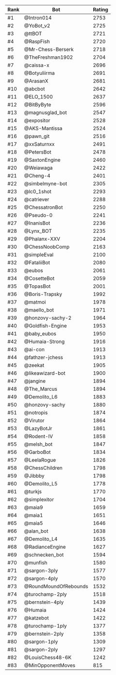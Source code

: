 Rank|Bot|Rating
---|---|---
#1|@Intron014|2753
#2|@YoBot_v2|2725
#3|@ttBOT|2721
#4|@RaspFish|2720
#5|@Mr-Chess-Berserk|2718
#6|@TheFreshman1902|2704
#7|@caissa-x|2696
#8|@Botyuliirma|2691
#9|@ArasanX|2681
#10|@abcbot|2642
#11|@ELO_1500|2637
#12|@BitByByte|2596
#13|@magnusglad_bot|2547
#14|@expositor|2528
#15|@AKS-Mantissa|2524
#16|@pawn_git|2516
#17|@xxSaturnxx|2491
#18|@PetersBot|2478
#19|@SaxtonEngine|2460
#20|@Weiawaga|2422
#21|@Cheng-4|2401
#22|@simbelmyne-bot|2305
#23|@lc0_1shot|2293
#24|@catriever|2288
#25|@ChessatronBot|2250
#26|@Pseudo-0|2241
#27|@InanisBot|2236
#28|@Lynx_BOT|2235
#29|@Phalanx-XXV|2204
#30|@ChessNoobComp|2163
#31|@simpleEval|2100
#32|@FataliiBot|2080
#33|@eubos|2061
#34|@CosetteBot|2059
#35|@TopasBot|2001
#36|@Boris-Trapsky|1992
#37|@matmoi|1978
#38|@maello_bot|1971
#39|@honzovy-sachy-2|1964
#40|@Goldfish-Engine|1953
#41|@baby_eubos|1950
#42|@Humaia-Strong|1916
#43|@ai-con|1913
#44|@fathzer-jchess|1913
#45|@zeekat|1905
#46|@likeawizard-bot|1900
#47|@jangine|1894
#48|@The_Marcus|1894
#49|@Demolito_L6|1883
#50|@honzovy-sachy|1880
#51|@notropis|1874
#52|@Virutor|1864
#53|@LazyBotJr|1861
#54|@Rodent-IV|1858
#55|@melsh_bot|1847
#56|@GarboBot|1834
#57|@LeelaRogue|1826
#58|@ChessChildren|1798
#59|@Jibbby|1798
#60|@Demolito_L5|1778
#61|@turkjs|1770
#62|@simplexitor|1704
#63|@maia9|1659
#64|@maia1|1651
#65|@maia5|1646
#66|@alan_bot|1638
#67|@Demolito_L4|1635
#68|@RadianceEngine|1627
#69|@schnecken_bot|1594
#70|@munfish|1580
#71|@sargon-3ply|1577
#72|@sargon-4ply|1570
#73|@RoundMoundOfRebounds|1532
#74|@turochamp-2ply|1518
#75|@bernstein-4ply|1439
#76|@Humaia|1424
#77|@katzebot|1422
#78|@turochamp-1ply|1377
#79|@bernstein-2ply|1358
#80|@sargon-1ply|1309
#81|@sargon-2ply|1297
#82|@LouisChess48-6K|1242
#83|@MinOpponentMoves|815
